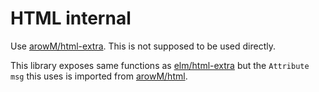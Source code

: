 # HTML internal

Use [arowM/html-extra](https://github.com/arowM/html-extra).
This is not supposed to be used directly.

This library exposes same functions as [elm/html-extra](https://package.elm-lang.org/packages/elm-community/html-extra/latest/) but the `Attribute msg` this uses is imported from [arowM/html](https://github.com/arowM/html).
